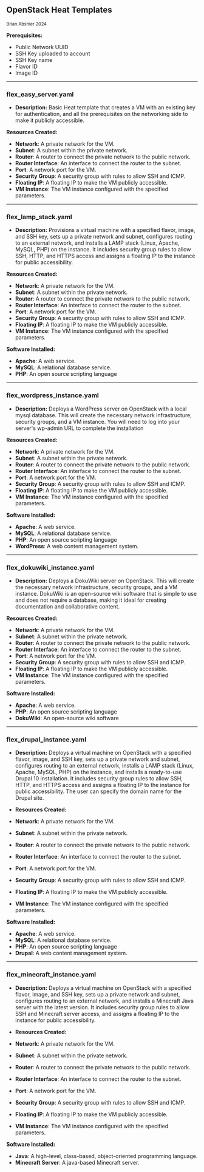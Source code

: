 ## OpenStack Heat Templates

<sup>Brian Abshier 2024</sup>

**Prerequisites:**
- Public Network UUID
- SSH Key uploaded to account
- SSH Key name
- Flavor ID
- Image ID

---

### flex_easy_server.yaml

- **Description:** Basic Heat template that creates a VM with an existing key for authentication, and all the prerequisites on the networking side to make it publicly accessible.

**Resources Created:**

- **Network**: A private network for the VM.
- **Subnet**: A subnet within the private network.
- **Router**: A router to connect the private network to the public network.
- **Router Interface**: An interface to connect the router to the subnet.
- **Port**: A network port for the VM.
- **Security Group**: A security group with rules to allow SSH and ICMP.
- **Floating IP**: A floating IP to make the VM publicly accessible.
- **VM Instance**: The VM instance configured with the specified parameters.
---

### flex_lamp_stack.yaml

- **Description:** Provisions a virtual machine with a specified flavor, image, and SSH key, sets up a private network and subnet, configures routing to an external network, and installs a LAMP stack (Linux, Apache, MySQL, PHP) on the instance. It includes security group rules to allow SSH, HTTP, and HTTPS access and assigns a floating IP to the instance for public accessibility.

**Resources Created:**

- **Network**: A private network for the VM.
- **Subnet**: A subnet within the private network.
- **Router**: A router to connect the private network to the public network.
- **Router Interface**: An interface to connect the router to the subnet.
- **Port**: A network port for the VM.
- **Security Group**: A security group with rules to allow SSH and ICMP.
- **Floating IP**: A floating IP to make the VM publicly accessible.
- **VM Instance**: The VM instance configured with the specified parameters.

**Software Installed:**

- **Apache**: A web service.
- **MySQL**: A relational database service.
- **PHP**: An open source scripting language

---

### flex_wordpress_instance.yaml

- **Description:** Deploys a WordPress server on OpenStack with a local mysql database. This will create the necessary network infrastructure, security groups, and a VM instance. You will need to log into your server's wp-admin URL to complete the installation

**Resources Created:**

- **Network**: A private network for the VM.
- **Subnet**: A subnet within the private network.
- **Router**: A router to connect the private network to the public network.
- **Router Interface**: An interface to connect the router to the subnet.
- **Port**: A network port for the VM.
- **Security Group**: A security group with rules to allow SSH and ICMP.
- **Floating IP**: A floating IP to make the VM publicly accessible.
- **VM Instance**: The VM instance configured with the specified parameters.

**Software Installed:**

- **Apache**: A web service.
- **MySQL**: A relational database service.
- **PHP**: An open source scripting language
- **WordPress**: A web content management system.

---

### flex_dokuwiki_instance.yaml

- **Description:** Deploys a DokuWiki server on OpenStack. This will create the necessary network infrastructure, security groups, and a VM instance. DokuWiki is an open-source wiki software that is simple to use and does not require a database, making it ideal for creating documentation and collaborative content.

**Resources Created:**

- **Network**: A private network for the VM.
- **Subnet**: A subnet within the private network.
- **Router**: A router to connect the private network to the public network.
- **Router Interface**: An interface to connect the router to the subnet.
- **Port**: A network port for the VM.
- **Security Group**: A security group with rules to allow SSH and ICMP.
- **Floating IP**: A floating IP to make the VM publicly accessible.
- **VM Instance**: The VM instance configured with the specified parameters.

**Software Installed:**

- **Apache**: A web service.
- **PHP**: An open source scripting language
- **DokuWiki**: An open-source wiki software

---

### flex_drupal_instance.yaml

- **Description:** Deploys a virtual machine on OpenStack with a specified flavor, image, and SSH key, sets up a private network and subnet, configures routing to an external network, installs a LAMP stack (Linux, Apache, MySQL, PHP) on the instance, and installs a ready-to-use Drupal 10 installation. It includes security group rules to allow SSH, HTTP, and HTTPS access and assigns a floating IP to the instance for public accessibility. The user can specify the domain name for the Drupal site.

- **Resources Created:**

- **Network**: A private network for the VM.
- **Subnet**: A subnet within the private network.
- **Router**: A router to connect the private network to the public network.
- **Router Interface**: An interface to connect the router to the subnet.
- **Port**: A network port for the VM.
- **Security Group**: A security group with rules to allow SSH and ICMP.
- **Floating IP**: A floating IP to make the VM publicly accessible.
- **VM Instance**: The VM instance configured with the specified parameters.

**Software Installed:**

- **Apache**: A web service.
- **MySQL**: A relational database service.
- **PHP**: An open source scripting language
- **Drupal**: A web content management system.

---

### flex_minecraft_instance.yaml

- **Description:** Deploys a virtual machine on OpenStack with a specified flavor, image, and SSH key, sets up a private network and subnet, configures routing to an external network, and installs a Minecraft Java server with the latest version. It includes security group rules to allow SSH and Minecraft server access, and assigns a floating IP to the instance for public accessibility.

- **Resources Created:**

- **Network**: A private network for the VM.
- **Subnet**: A subnet within the private network.
- **Router**: A router to connect the private network to the public network.
- **Router Interface**: An interface to connect the router to the subnet.
- **Port**: A network port for the VM.
- **Security Group**: A security group with rules to allow SSH and ICMP.
- **Floating IP**: A floating IP to make the VM publicly accessible.
- **VM Instance**: The VM instance configured with the specified parameters.

**Software Installed:**

- **Java**: A high-level, class-based, object-oriented programming language.
- **Minecraft Server**: A java-based Minecraft server.
